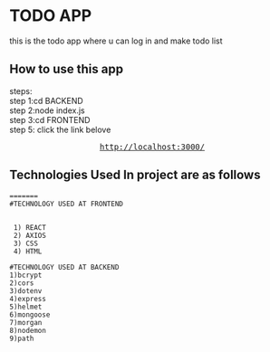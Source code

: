 # TODO APP

this is the todo app where u can log in and make todo list
<br/>


## How to use this app
steps:<br/>
step 1:cd BACKEND<br/>
step 2:node index.js<br/>
step 3:cd FRONTEND<br/>
step 5: click the link belove<br/>
<div align="center">
<pre>
<a href="http://localhost:3000/">http://localhost:3000/</a>
</pre>
</div>


## Technologies Used In project are as follows

```
=======
#TECHNOLOGY USED AT FRONTEND


 1) REACT
 2) AXIOS
 3) CSS
 4) HTML

#TECHNOLOGY USED AT BACKEND
1)bcrypt
2)cors
3)dotenv
4)express
5)helmet
6)mongoose
7)morgan
8)nodemon
9)path
